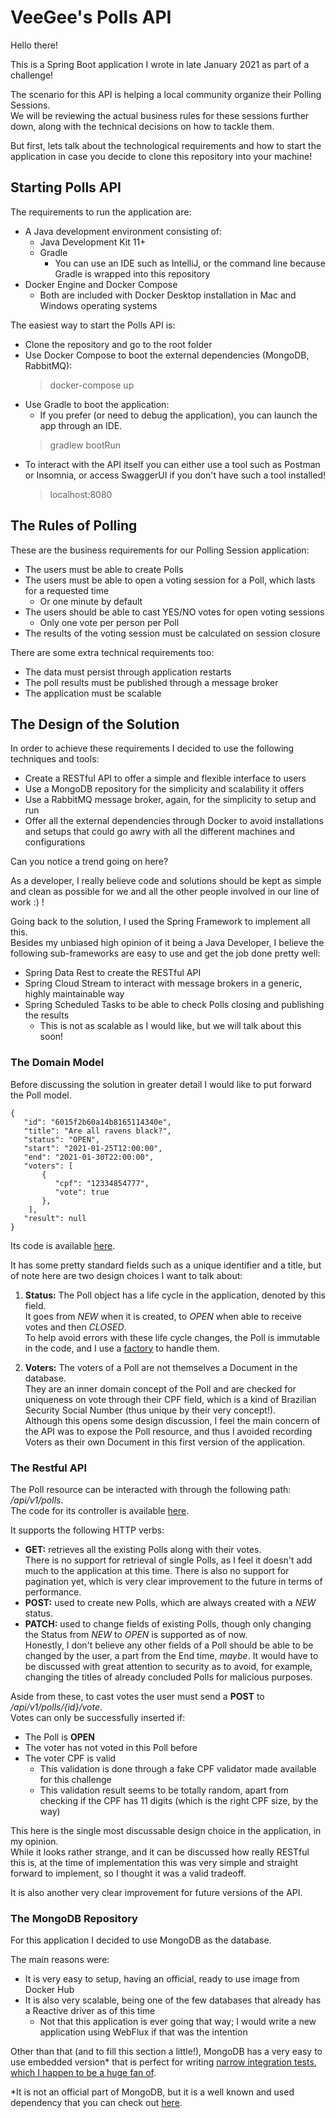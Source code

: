# VeeGee's Polls API

Hello there!

This is a Spring Boot application I wrote in late January 2021 as part of a challenge!

The scenario for this API is helping a local community organize their Polling Sessions.  
We will be 
reviewing the actual business rules for these sessions further down, along with the technical
decisions on how to tackle them.

But first, lets talk about the technological requirements and how to start the application in case you 
decide to clone this repository into your machine!

## Starting Polls API

The requirements to run the application are:

 - A Java development environment consisting of:
   - Java Development Kit 11+
   - Gradle
     - You can use an IDE such as IntelliJ, or the command line because Gradle is wrapped into 
       this repository
 - Docker Engine and Docker Compose
   - Both are included with Docker Desktop installation in Mac and Windows operating systems

The easiest way to start the Polls API is:

 - Clone the repository and go to the root folder 
 - Use Docker Compose to boot the external dependencies (MongoDB, RabbitMQ):
   > docker-compose up
 - Use Gradle to boot the application:
   - If you prefer (or need to debug the application), you can launch the app through an IDE.
   > gradlew bootRun
 - To interact with the API itself you can either use a tool such as Postman or Insomnia, or access
   SwaggerUI if you don't have such a tool installed!
   > localhost:8080

## The Rules of Polling

These are the business requirements for our Polling Session application:

 - The users must be able to create Polls
 - The users must be able to open a voting session for a Poll, which lasts for a requested time
   - Or one minute by default
 - The users should be able to cast YES/NO votes for open voting sessions
   - Only one vote per person per Poll
 - The results of the voting session must be calculated on session closure

There are some extra technical requirements too:
 
 - The data must persist through application restarts
 - The poll results must be published through a message broker
 - The application must be scalable

## The Design of the Solution

In order to achieve these requirements I decided to use the following techniques and tools:

 - Create a RESTful API to offer a simple and flexible interface to users
 - Use a MongoDB repository for the simplicity and scalability it offers
 - Use a RabbitMQ message broker, again, for the simplicity to setup and run
 - Offer all the external dependencies through Docker to avoid installations and setups that 
   could go awry with all the different machines and configurations

Can you notice a trend going on here?

As a developer, I really believe code and solutions should be kept as simple and clean as possible
for we and all the other people involved in our line of work :) !

Going back to the solution, I used the Spring Framework to implement all this.  
Besides my unbiased high opinion of it being a Java Developer, I believe the following sub-frameworks are easy to use and
get the job done pretty well:

 - Spring Data Rest to create the RESTful API
 - Spring Cloud Stream to interact with message brokers in a generic, highly maintainable way
 - Spring Scheduled Tasks to be able to check Polls closing and publishing the results
   - This is not as scalable as I would like, but we will talk about this soon!

### The Domain Model

Before discussing the solution in greater detail I would like to put forward the Poll model.

```
{
   "id": "6015f2b60a14b8165114340e",
   "title": "Are all ravens black?",
   "status": "OPEN",
   "start": "2021-01-25T12:00:00",
   "end": "2021-01-30T22:00:00",
   "voters": [
       {
          "cpf": "12334854777",
          "vote": true
       },
    ],
   "result": null
}
```
Its code is available [here][1].

It has some pretty standard fields such as a unique identifier and a title, but of note here 
are two design choices I want to talk about:

 1. **Status:** The Poll object has a life cycle in the application, denoted by this field.  
    It goes from *NEW* when it is created, to *OPEN* when able to receive votes and then *CLOSED*.  
    To help avoid errors with these life cycle changes, the Poll is immutable in the code, and I use a
    [factory][2] to handle them.
    
 2. **Voters:** The voters of a Poll are not themselves a Document in the database.  
    They are an inner domain concept of the Poll and are checked for uniqueness on vote through their CPF field, 
    which is a kind of Brazilian Security Social Number (thus unique by their very concept!).  
    Although this opens some design discussion, I feel the main concern of the API was to expose the Poll resource, 
    and thus I avoided recording Voters as their own Document in this first version of the application.

[1]: https://github.com/vanghoul/polls/blob/main/src/main/java/com/veegee/polls/business/model/Poll.java
[2]: https://github.com/vanghoul/polls/blob/main/src/main/java/com/veegee/polls/business/model/factory/PollFactory.java#L40
   
### The Restful API

The Poll resource can be interacted with through the following path: */api/v1/polls*.  
The code for its controller is available [here][3].

It supports the following HTTP verbs:

 - **GET:** retrieves all the existing Polls along with their votes.  
   There is no support for retrieval of single Polls, as I feel it doesn't add much to the application at this time.
   There is also no support for pagination yet, which is very clear improvement to the future in terms of performance.
 - **POST:** used to create new Polls, which are always created with a *NEW* status.
 - **PATCH:** used to change fields of existing Polls, though only changing the Status from *NEW* to *OPEN* is 
   supported as of now.  
   Honestly, I don't believe any other fields of a Poll should be able to be changed by the user, a part from the 
   End time, *maybe*. It would have to be discussed with great attention to security as to avoid, for example, 
   changing the titles of already concluded Polls for malicious purposes.

Aside from these, to cast votes the user must send a **POST** to */api/v1/polls/{id}/vote*.  
Votes can only be successfully inserted if:
 - The Poll is **OPEN**
 - The voter has not voted in this Poll before
 - The voter CPF is valid 
   - This validation is done through a fake CPF validator made available for this challenge
   - This validation result seems to be totally random, apart from checking if the CPF has 
     11 digits (which is the right CPF size, by the way)

This here is the single most discussable design choice in the application, in my opinion.  
While it looks rather strange, and it can be discussed how really RESTful this is, at the time
of implementation this was very simple and straight forward to implement, so I thought it was
a valid tradeoff.

It is also another very clear improvement for future versions of the API.

[3]: https://github.com/vanghoul/polls/blob/main/src/main/java/com/veegee/polls/api/controller/PollController.java


### The MongoDB Repository

For this application I decided to use MongoDB as the database.

The main reasons were:
 - It is very easy to setup, having an official, ready to use image from Docker Hub
 - It is also very scalable, being one of the few databases that already has a Reactive driver as of this time
   - Not that this application is ever going that way; I would write a new application using WebFlux if that 
     was the intention

Other than that (and to fill this section a little!), MongoDB has a very easy to use embedded
version* that is perfect for writing [narrow integration tests][4], [which I happen to be a huge fan of][5].

*It is not an official part of MongoDB, but it is a well known and used dependency that you can check out [here][6].

[4]: https://martinfowler.com/bliki/IntegrationTest.html
[5]: https://github.com/vanghoul/polls/blob/main/src/test/java/com/veegee/polls/PollsIT.java
[6]: https://github.com/flapdoodle-oss/de.flapdoodle.embed.mongo

